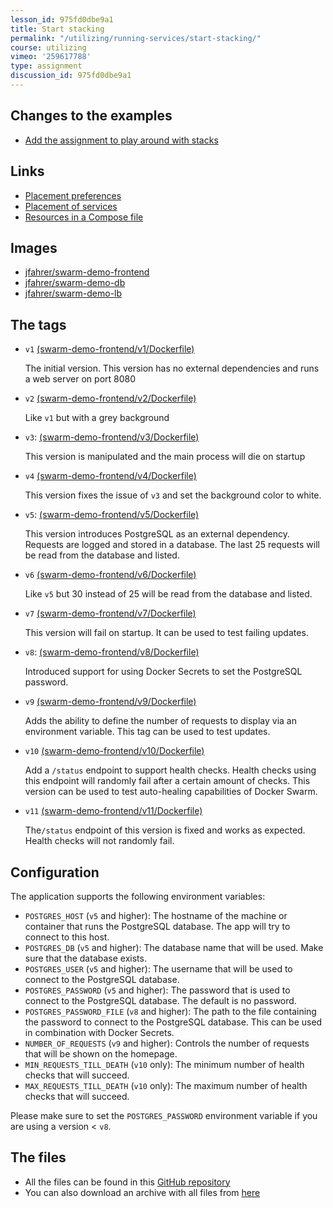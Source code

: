 ```yaml
---
lesson_id: 975fd0dbe9a1
title: Start stacking
permalink: "/utilizing/running-services/start-stacking/"
course: utilizing
vimeo: '259617788'
type: assignment
discussion_id: 975fd0dbe9a1
---
```


## Changes to the examples
* [Add the assignment to play around with stacks](https://github.com/learndocker/docker_examples/commit/3dc2be8)

## Links
* [Placement preferences](https://docs.docker.com/engine/reference/commandline/service_create/#specify-service-placement-preferences-placement-pref)
* [Placement of services](https://docs.docker.com/compose/compose-file/#placement)
* [Resources in a Compose file](https://docs.docker.com/compose/compose-file/#resources)

## Images
* [jfahrer/swarm-demo-frontend](https://store.docker.com/community/images/jfahrer/swarm-demo-frontend)
* [jfahrer/swarm-demo-db](https://store.docker.com/community/images/jfahrer/swarm-demo-db)
* [jfahrer/swarm-demo-lb](https://store.docker.com/community/images/jfahrer/swarm-demo-lb)

## The tags
* `v1` [(swarm-demo-frontend/v1/Dockerfile)](https://github.com/learndocker/example_images/blob/master/swarm-demo-frontend/v1/Dockerfile)

  The initial version. This version has no external dependencies and runs a web server on port 8080 

* `v2`  [(swarm-demo-frontend/v2/Dockerfile)](https://github.com/learndocker/example_images/blob/master/swarm-demo-frontend/v2/Dockerfile)

  Like `v1` but with a grey background

* `v3`:  [(swarm-demo-frontend/v3/Dockerfile)](https://github.com/learndocker/example_images/blob/master/swarm-demo-frontend/v3/Dockerfile)

  This version is manipulated and the main process will die on startup

* `v4`  [(swarm-demo-frontend/v4/Dockerfile)](https://github.com/learndocker/example_images/blob/master/swarm-demo-frontend/v4/Dockerfile)

  This version fixes the issue of `v3` and set the background color to white.

* `v5`:  [(swarm-demo-frontend/v5/Dockerfile)](https://github.com/learndocker/example_images/blob/master/swarm-demo-frontend/v5/Dockerfile)

   This version introduces PostgreSQL as an external dependency. Requests are logged and stored in a database. The last 25 requests will be read from the database and listed.

* `v6` [(swarm-demo-frontend/v6/Dockerfile)](https://github.com/learndocker/example_images/blob/master/swarm-demo-frontend/v6/Dockerfile)

  Like `v5` but 30 instead of 25 will be read from the database and listed.

* `v7` [(swarm-demo-frontend/v7/Dockerfile)](https://github.com/learndocker/example_images/blob/master/swarm-demo-frontend/v7/Dockerfile)

  This version will fail on startup. It can be used to test failing updates.

* `v8`:  [(swarm-demo-frontend/v8/Dockerfile)](https://github.com/learndocker/example_images/blob/master/swarm-demo-frontend/v8/Dockerfile)

  Introduced support for using Docker Secrets to set the PostgreSQL password. 

* `v9`  [(swarm-demo-frontend/v9/Dockerfile)](https://github.com/learndocker/example_images/blob/master/swarm-demo-frontend/v9/Dockerfile)

  Adds the ability to define the number of requests to display via an environment variable. This tag can be used to test updates.

* `v10`  [(swarm-demo-frontend/v10/Dockerfile)](https://github.com/learndocker/example_images/blob/master/swarm-demo-frontend/v10/Dockerfile)

  Add a `/status` endpoint to support health checks. Health checks using this endpoint will randomly fail after a certain amount of checks. This version can be used to test auto-healing capabilities of Docker Swarm.

* `v11`  [(swarm-demo-frontend/v11/Dockerfile)](https://github.com/learndocker/example_images/blob/master/swarm-demo-frontend/v11/Dockerfile)

  The`/status` endpoint of this version is fixed and works as expected. Health checks will not randomly fail.

## Configuration
The application supports the following environment variables:
* `POSTGRES_HOST` (`v5` and higher): The hostname of the machine or container that runs the PostgreSQL database. The app will try to connect to this host.  
* `POSTGRES_DB` (`v5` and higher): The database name that will be used. Make sure that the database exists.
* `POSTGRES_USER` (`v5` and higher):  The username that will be used to connect to the PostgreSQL database.
* `POSTGRES_PASSWORD` (`v5` and higher):  The password that is used to connect to the PostgreSQL database. The default is no password.
* `POSTGRES_PASSWORD_FILE` (`v8` and higher): The path to the file containing the password to connect to the PostgreSQL database. This can be used in combination with Docker Secrets.
* `NUMBER_OF_REQUESTS` (`v9` and higher): Controls the number of requests that will be shown on the homepage.
* `MIN_REQUESTS_TILL_DEATH` (`v10` only): The minimum number of health checks that will succeed.
* `MAX_REQUESTS_TILL_DEATH` (`v10` only): The maximum number of health checks that will succeed.

Please make sure to set the `POSTGRES_PASSWORD` environment variable if you are using a version < `v8`.

## The files
* All the files can be found in this [GitHub repository](https://github.com/learndocker/stack_example)
* You can also download an archive with all files from [here](https://github.com/learndocker/stack_example/archive/master.zip)
